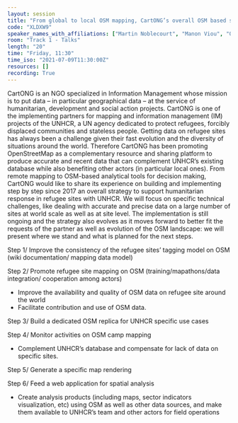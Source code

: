 ```yaml
---
layout: session
title: "From global to local OSM mapping, CartONG’s overall OSM based strategy to support humanitarian response in refugee camp"
code: "XLDXW9"
speaker_names_with_affiliations: ["Martin Noblecourt", "Manon Viou", "Olivier Ribiere"]
room: "Track 1 - Talks"
length: "20"
time: "Friday, 11:30"
time_iso: "2021-07-09T11:30:00Z"
resources: []
recording: True
---
```

CartONG is an NGO specialized in Information Management whose mission is to put data – in particular geographical data – at the service of humanitarian, development and social action projects. CartONG is one of the implementing partners for mapping and information management (IM) projects of the UNHCR, a UN agency dedicated to protect refugees, forcibly displaced communities and stateless people.
Getting data on refugee sites has always been a challenge given their fast evolution and the diversity of situations around the world. Therefore CartONG has been promoting OpenStreetMap as a complementary resource and sharing platform to produce accurate and recent data that can complement UNHCR’s existing database while also benefiting other actors (in particular local ones).
From remote mapping to OSM-based analytical tools for decision making, CartONG would like to share its experience on building and implementing step by step since 2017 an overall strategy to support humanitarian response in refugee sites with UNHCR. We will focus on specific technical challenges, like dealing with accurate and precise data on a large number of sites at world scale as well as at site level. The implementation is still ongoing and the strategy also evolves as it moves forward to better fit the requests of the partner as well as evolution of the OSM landscape: we will present where we stand and what is planned for the next steps.

Step 1/ Improve the consistency of the refugee sites’ tagging model on OSM (wiki documentation/ mapping data model)

Step 2/ Promote refugee site mapping on OSM (training/mapathons/data integration/ cooperation among actors)
- Improve the availability and quality of OSM data on refugee site around the world
- Facilitate contribution and use of OSM data.

Step 3/ Build a dedicated OSM replica for UNHCR specific use cases

Step 4/ Monitor activities on OSM camp mapping
- Complement UNHCR’s database and compensate for lack of data on specific sites.

Step 5/ Generate a specific map rendering

Step 6/ Feed a web application for spatial analysis
- Create analysis products (including maps, sector indicators visualization, etc) using OSM as well as other data sources, and make them available to UNHCR’s team and other actors for field operations
